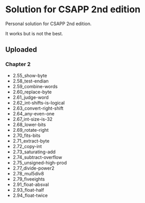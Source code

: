 # Solution for CSAPP 2nd edition

Personal solution for CSAPP 2nd edition.

It works but is not the best.


## Uploaded

### Chapter 2
- 2.55\_show-byte
- 2.58\_test-endian
- 2.59\_combine-words
- 2.60\_replace-byte
- 2.61\_judge-word
- 2.62\_int-shifts-is-logical
- 2.63\_convert-right-shift
- 2.64\_any-even-one
- 2.67\_int-size-is-32
- 2.68\_lower-bits
- 2.69\_rotate-right
- 2.70\_fits-bits
- 2.71\_extract-byte
- 2.72\_copy-int
- 2.73\_saturating-add
- 2.74\_subtract-overflow
- 2.75\_unsigned-high-prod
- 2.77\_divide-power2
- 2.78\_mul5div8
- 2.79\_fiveeights
- 2.91\_float-absval
- 2.93\_float-half
- 2.94\_float-twice
